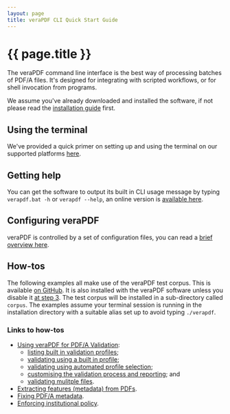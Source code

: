 ```yaml
---
layout: page
title: veraPDF CLI Quick Start Guide
---
```


{{ page.title }}
================
The veraPDF command line interface is the best way of processing batches of
PDF/A files. It's designed for integrating with scripted workflows, or for
shell invocation from programs.

We assume you've already downloaded and installed the software, if not please
read the [installation guide](/install) first.

Using the terminal
------------------
We've provided a quick primer on setting up and using the terminal on our
supported platforms [here](terminal).

Getting help
------------
You can get the software to output its built in CLI usage message by typing
`verapdf.bat -h` or `verapdf --help`, an online version is [available here](help).

Configuring veraPDF
-------------------
veraPDF is controlled by a set of configuration files, you can read a [brief
overview here](config).

How-tos
-------
The following examples all make use of the veraPDF test corpus. This is
available [on GitHub](https://github.com/veraPDF/veraPDF-corpus). It is also
installed with the veraPDF software unless you disable it
[at step 3](/install#step3). The test corpus will be installed in a
sub-directory called `corpus`. The examples assume your terminal session
is running in the installation directory with a suitable alias set up to avoid
typing `./verapdf`.

### Links to how-tos

- [Using veraPDF for PDF/A Validation](validation):
  - [listing built in validation profiles](validation#list-profiles);
  - [validating using a built in profile](validation#fixed-profiles);
  - [validating using automated profile selection](validation#auto-profile);
  - [customising the validation process and reporting](validation#customising); and
  - [validating mulitple files](validation#batches).
- [Extracting features (metadata) from PDFs](feature-extraction).
- [Fixing PDF/A metadata](fixing).
- [Enforcing institutional policy](policy).
